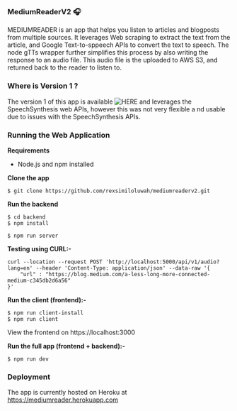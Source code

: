 ### MediumReaderV2 🎧
MEDIUMREADER is an app that helps you listen to articles and blogposts from multiple sources. It leverages Web scraping to extract the text from the article, and Google Text-to-sppeech APIs to convert the text to speech. The node gTTs wrapper further simplifies this process by also writing the response to an audio file. This audio file is the uploaded to AWS S3, and returned back to the reader to listen to.

### Where is Version 1 ?
The version 1 of this app is available ![HERE](https://github.com/rexsimiloluwah/mediumreader) and leverages the SpeechSynthesis web APIs, however this was not very flexible a nd usable due to issues with the SpeechSynthesis APIs.

### Running the Web Application 

**Requirements**
- Node.js and npm installed

**Clone the app**
```
$ git clone https://github.com/rexsimiloluwah/mediumreaderv2.git
```

**Run the backend**
```
$ cd backend
$ npm install 
```

```
$ npm run server
```

**Testing using CURL:-**
```
curl --location --request POST 'http://localhost:5000/api/v1/audio?lang=en' --header 'Content-Type: application/json' --data-raw '{
    "url" : "https://blog.medium.com/a-less-long-more-connected-medium-c345db2d6a56"
}'
```

**Run the client (frontend):-** 
```
$ npm run client-install
$ npm run client 
```

View the frontend on https://localhost:3000

**Run the full app (frontend + backend):-**
```
$ npm run dev
```

### Deployment 
The app is currently hosted on Heroku at https://mediumreader.herokuapp.com

